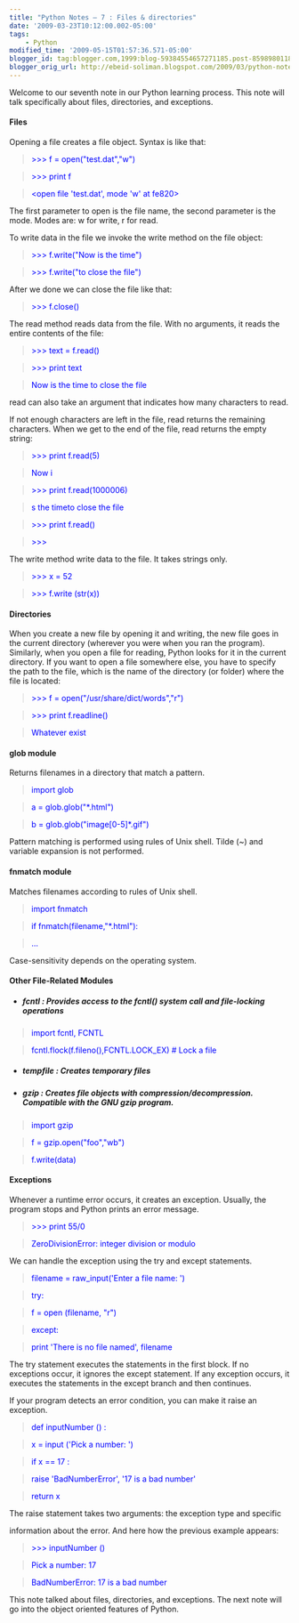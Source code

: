 ```yaml
--- 
title: "Python Notes – 7 : Files & directories" 
date: '2009-03-23T10:12:00.002-05:00' 
tags: 
    - Python 
modified_time: '2009-05-15T01:57:36.571-05:00' 
blogger_id: tag:blogger.com,1999:blog-59384554657271185.post-8598980118992725030
blogger_orig_url: http://ebeid-soliman.blogspot.com/2009/03/python-notes-7.html 
---
```


Welcome to our seventh note in our Python learning process. This note
will talk specifically about files, directories, and exceptions.

#### Files

Opening a file creates a file object. Syntax is like that:

> <span style="color: #0000ff">&gt;&gt;&gt; f =
> open("test.dat","w")</span>

> <span style="color: #0000ff">&gt;&gt;&gt; print f</span>

> <span style="color: #0000ff">&lt;open file 'test.dat', mode 'w' at
> fe820&gt;</span>

The first parameter to open is the file name, the second parameter is
the mode. Modes are: w for write, r for read.

To write data in the file we invoke the write method on the file object:

> <span style="color: #0000ff">&gt;&gt;&gt; f.write("Now is the
> time")</span>

> <span style="color: #0000ff">&gt;&gt;&gt; f.write("to close the
> file")</span>

After we done we can close the file like that:

> <span style="color: #0000ff">&gt;&gt;&gt; f.close()</span>

The read method reads data from the file. With no arguments, it reads
the entire contents of the file:

> <span style="color: #0000ff">&gt;&gt;&gt; text = f.read()</span>

> <span style="color: #0000ff">&gt;&gt;&gt; print text</span>

> <span style="color: #0000ff">Now is the time to close the file</span>

read can also take an argument that indicates how many characters to
read.

If not enough characters are left in the file, read returns the
remaining characters. When we get to the end of the file, read returns
the empty string:

> <span style="color: #0000ff">&gt;&gt;&gt; print f.read(5)</span>

> <span style="color: #0000ff">Now i</span>

> <span style="color: #0000ff">&gt;&gt;&gt; print f.read(1000006)</span>

> <span style="color: #0000ff">s the timeto close the file</span>

> <span style="color: #0000ff">&gt;&gt;&gt; print f.read()</span>

> <span style="color: #0000ff">&gt;&gt;&gt;</span>

The write method write data to the file. It takes strings only.

> <span style="color: #0000ff">&gt;&gt;&gt; x = 52</span>

> <span style="color: #0000ff">&gt;&gt;&gt; f.write (str(x))</span>

#### Directories

When you create a new file by opening it and writing, the new file goes
in the current directory (wherever you were when you ran the program).
Similarly, when you open a file for reading, Python looks for it in the
current directory. If you want to open a file somewhere else, you have
to specify the path to the file, which is the name of the directory (or
folder) where the file is located:

> <span style="color: #0000ff">&gt;&gt;&gt; f =
> open("/usr/share/dict/words","r")</span>

> <span style="color: #0000ff">&gt;&gt;&gt; print f.readline()</span>

> <span style="color: #0000ff">Whatever exist</span>

#### glob module

Returns filenames in a directory that match a pattern.

> <span style="color: #0000ff">import glob</span>

> <span style="color: #0000ff">a = glob.glob("\*.html")</span>

> <span style="color: #0000ff">b =
> glob.glob("image\[0-5\]\*.gif")</span>

Pattern matching is performed using rules of Unix shell. Tilde (~) and
variable expansion is not performed.

#### fnmatch module

Matches filenames according to rules of Unix shell.

> <span style="color: #0000ff"> import fnmatch</span>

> <span style="color: #0000ff">if fnmatch(filename,"\*.html"):</span>

> <span style="color: #0000ff">...</span>

Case-sensitivity depends on the operating system.

#### Other File-Related Modules

-   ##### fcntl : Provides access to the fcntl() system call and file-locking operations

> <span style="color: #0000ff">import fcntl, FCNTL</span>

> <span style="color: #0000ff">fcntl.flock(f.fileno(),FCNTL.LOCK\_EX) \#
> Lock a file</span>

-   ##### tempfile : Creates temporary files

-   ##### gzip : Creates file objects with compression/decompression. Compatible with the GNU gzip program.

> <span style="color: #0000ff">import gzip</span>

> <span style="color: #0000ff">f = gzip.open("foo","wb")</span>

> <span style="color: #0000ff">f.write(data)</span>

#### Exceptions

Whenever a runtime error occurs, it creates an exception. Usually, the
program stops and Python prints an error message.

> <span style="color: #0000ff">&gt;&gt;&gt; print 55/0</span>

> <span style="color: #0000ff">ZeroDivisionError: integer division or
> modulo</span>

We can handle the exception using the try and except statements.

> <span style="color: #0000ff">filename = raw\_input('Enter a file name:
> ')</span>

> <span style="color: #0000ff">try:</span>

> <span style="color: #0000ff">f = open (filename, "r")</span>

> <span style="color: #0000ff">except:</span>

> <span style="color: #0000ff">print 'There is no file named',
> filename</span>

The try statement executes the statements in the first block. If no
exceptions occur, it ignores the except statement. If any exception
occurs, it executes the statements in the except branch and then
continues.

If your program detects an error condition, you can make it raise an
exception.

> <span style="color: #0000ff">def inputNumber () :</span>

> <span style="color: #0000ff">x = input ('Pick a number: ')</span>

> <span style="color: #0000ff">if x == 17 :</span>

> <span style="color: #0000ff">raise 'BadNumberError', '17 is a bad
> number'</span>

> <span style="color: #0000ff">return x</span>

The raise statement takes two arguments: the exception type and specific

information about the error. And here how the previous example appears:

> <span style="color: #0000ff">&gt;&gt;&gt; inputNumber ()</span>

> <span style="color: #0000ff">Pick a number: 17</span>

> <span style="color: #0000ff">BadNumberError: 17 is a bad number</span>

This note talked about files, directories, and exceptions. The next note
will go into the object oriented features of Python.
